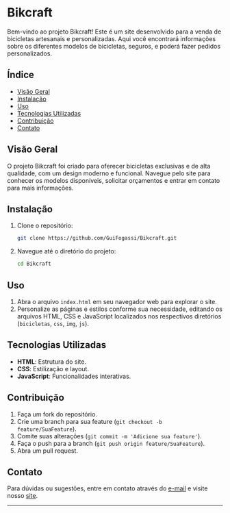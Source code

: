 # Bikcraft

Bem-vindo ao projeto Bikcraft! Este é um site desenvolvido para a venda de bicicletas artesanais e personalizadas. Aqui você encontrará informações sobre os diferentes modelos de bicicletas, seguros, e poderá fazer pedidos personalizados.

## Índice
- [Visão Geral](#visão-geral)
- [Instalação](#instalação)
- [Uso](#uso)
- [Tecnologias Utilizadas](#tecnologias-utilizadas)
- [Contribuição](#contribuição)
- [Contato](#contato)

## Visão Geral
O projeto Bikcraft foi criado para oferecer bicicletas exclusivas e de alta qualidade, com um design moderno e funcional. Navegue pelo site para conhecer os modelos disponíveis, solicitar orçamentos e entrar em contato para mais informações.

## Instalação
1. Clone o repositório:
   ```sh
   git clone https://github.com/GuiFogassi/Bikcraft.git
   ```
2. Navegue até o diretório do projeto:
   ```sh
   cd Bikcraft
   ```

## Uso
1. Abra o arquivo `index.html` em seu navegador web para explorar o site.
2. Personalize as páginas e estilos conforme sua necessidade, editando os arquivos HTML, CSS e JavaScript localizados nos respectivos diretórios (`bicicletas`, `css`, `img`, `js`).

## Tecnologias Utilizadas
- **HTML**: Estrutura do site.
- **CSS**: Estilização e layout.
- **JavaScript**: Funcionalidades interativas.

## Contribuição
1. Faça um fork do repositório.
2. Crie uma branch para sua feature (`git checkout -b feature/SuaFeature`).
3. Comite suas alterações (`git commit -m 'Adicione sua feature'`).
4. Faça o push para a branch (`git push origin feature/SuaFeature`).
5. Abra um pull request.

## Contato
Para dúvidas ou sugestões, entre em contato através do [e-mail](mailto:guilherme@guilhermerosa.com) e visite nosso [site](https://project-bikcraft.vercel.app).

---
